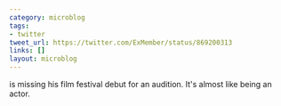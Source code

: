 ```yaml
---
category: microblog
tags:
- twitter
tweet_url: https://twitter.com/ExMember/status/869200313
links: []
layout: microblog
---
```

is missing his film festival debut for an audition. It's almost like being an actor.

